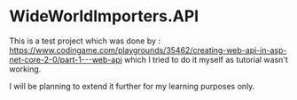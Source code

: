 # WideWorldImporters.API
This is a test project which was done by : https://www.codingame.com/playgrounds/35462/creating-web-api-in-asp-net-core-2-0/part-1---web-api which I tried to do it myself as tutorial wasn't working. 

I will be planning to extend it further for my learning purposes only.

